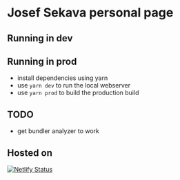 # Josef Sekava personal page

## Running in dev

## Running in prod
- install dependencies using yarn
- use `yarn dev` to run the local webserver
- use `yarn prod` to build the production build

## TODO
- get bundler analyzer to work 

## Hosted on
[![Netlify Status](https://api.netlify.com/api/v1/badges/3c4b54b1-0cff-4a6e-a103-b2adaf7725f1/deploy-status)](https://app.netlify.com/sites/sekava/deploys)
